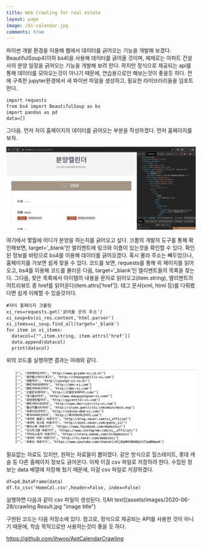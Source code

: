 ```yaml
---
title: Web Crawling for real estate
layout: page
image: /Xi-calendar.jpg
comments: true
---
```

파이썬 개발 환경을 이용해 웹에서 데이터를 긁어오는 기능을 개발해 보겠다.
BeautifulSoup4(이하 bs4)을 사용해 데이터를 긁어올 것이며, 예제로는 아파트 건설사의 분양 일정을 긁어오는 기능을 개발해 보려 한다.
하지만 정식으로 제공되는 api를 통해 데이터를 모아오는것이 아니기 때문에, 연습용으로만 해보는것이 좋을듯 하다.
전에 구축한 jupyter환경에서 새 파이썬 파일을 생성하고, 필요한 라이브러리들을 임포트 한다.

    import requests
    from bs4 import BeautifulSoup as bs
    import pandas as pd
    data=[]

그다음. 먼저 자이 홈페이지의 데이터를 긁어오는 부분을 작성하겠다. 먼저 홈페이지를 보자.

![Alt name](/assets/images/Xi-calendar.jpg "Xi Calendar")

여기에서 몇월에 어디가 분양을 하는지를 긁어오고 싶다. 크롬의 개발자 도구를 통해 확인해보면, target=’_blank’인 엘리멘트에 링크와 이름이 있는것을 확인할 수 있다.
확인된 정보를 바탕으로 bs4를 이용해 데이터를 긁어오겠다. 혹시 몰라 주소는 빼두었으나, 홈페이지를 가보면 쉽게 찾을 수 있다. 코드를 보면, requests를 통해 위 페이지를 읽어오고, bs4를 이용해 코드를 불러온 다음, target=’_blank’인 엘리멘트들의 목록을 찾는다.
그다음, 찾은 목록에서 아이템의 내용을 문자로 읽어오고(item.string), 엘리멘트의 어트리뷰트 중 href를 읽어온다(item.attrs[‘href’]). 태그 문서(xml, html 등)를 다뤄봤다면 쉽게 이해할 수 있을것이다.

    #자이 홈페이지 크롤링
    xi_res=requests.get('긁어올 곳의 주소')
    xi_soup=bs(xi_res.content,'html.parser')
    xi_items=xi_soup.find_all(target='_blank')
    for item in xi_items:
      datacol=["",item.string, item.attrs['href']]
      data.append(datacol)
      print(datacol)
  
위의 코드를 실행하면 결과는 아래와 같다.

![Alt text](assets/images/2020-06-28/sampleListOfApartment.jpg "image title")

필요없는 자료도 있지만, 원하는 자료들이 뽑아졌다. 같은 방식으로 힐스테이트, 롯데 캐슬 등 다른 홈페이지 정보도 긁어온다.
이제 이걸 csv 파일로 저장하려 한다. 수집된 정보는 data 배열에 저장해 뒀기 때문에, 이걸 csv 파일로 저장하겠다.

    df=pd.DataFrame(data)
    df.to_csv('HomeCal.csv',header=False, index=False)
    
실행하면 다음과 같이 csv 파일이 생성된다.
![Alt text](assets/images/2020-06-28/crawling Result.jpg "image title")

구현된 코드는 다음 저장소에 있다. 
참고로, 정식으로 제공되는 API를 사용한 것이 아니기 때문에, 학습 목적으로만 사용하는것이 좋을 듯 하다.

https://github.com/ihwoo/AptCalendarCrawling
 
